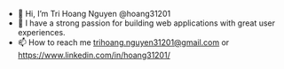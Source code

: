 - 👋 Hi, I’m Tri Hoang Nguyen @hoang31201
- 👀 I have a strong passion for building web applications with great user experiences.
- 📫 How to reach me trihoang.nguyen31201@gmail.com or https://www.linkedin.com/in/hoang31201/

<!---
hoang31201/hoang31201 is a ✨ special ✨ repository because its `README.md` (this file) appears on your GitHub profile.
You can click the Preview link to take a look at your changes.
--->

